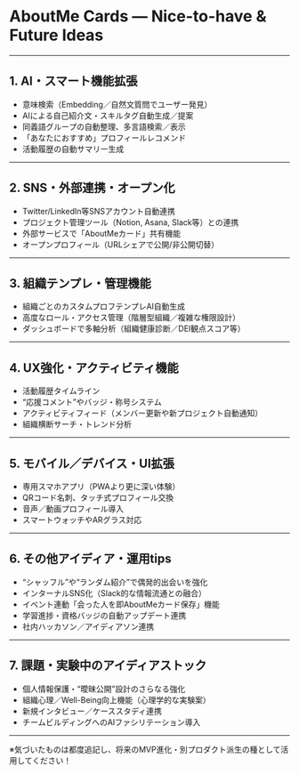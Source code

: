 # AboutMe Cards — Nice-to-have & Future Ideas

---

## 1. AI・スマート機能拡張

- 意味検索（Embedding／自然文質問でユーザー発見）
- AIによる自己紹介文・スキルタグ自動生成／提案
- 同義語グループの自動整理、多言語検索／表示
- 「あなたにおすすめ」プロフィールレコメンド
- 活動履歴の自動サマリー生成

---

## 2. SNS・外部連携・オープン化

- Twitter/LinkedIn等SNSアカウント自動連携
- プロジェクト管理ツール（Notion, Asana, Slack等）との連携
- 外部サービスで「AboutMeカード」共有機能
- オープンプロフィール（URLシェアで公開/非公開切替）

---

## 3. 組織テンプレ・管理機能

- 組織ごとのカスタムプロフテンプレAI自動生成
- 高度なロール・アクセス管理（階層型組織／複雑な権限設計）
- ダッシュボードで多軸分析（組織健康診断／DEI観点スコア等）

---

## 4. UX強化・アクティビティ機能

- 活動履歴タイムライン
- “応援コメント”やバッジ・称号システム
- アクティビティフィード（メンバー更新や新プロジェクト自動通知）
- 組織横断サーチ・トレンド分析

---

## 5. モバイル／デバイス・UI拡張

- 専用スマホアプリ（PWAより更に深い体験）
- QRコード名刺、タッチ式プロフィール交換
- 音声／動画プロフィール導入
- スマートウォッチやARグラス対応

---

## 6. その他アイディア・運用tips

- “シャッフル”や“ランダム紹介”で偶発的出会いを強化
- インターナルSNS化（Slack的な情報流通との融合）
- イベント連動「会った人を即AboutMeカード保存」機能
- 学習進捗・資格バッジの自動アップデート連携
- 社内ハッカソン／アイディアソン連携

---

## 7. 課題・実験中のアイディアストック

- 個人情報保護・“曖昧公開”設計のさらなる強化
- 組織心理／Well-Being向上機能（心理学的な実験案）
- 新規インタビュー／ケーススタディ連携
- チームビルディングへのAIファシリテーション導入

---

※気づいたものは都度追記し、将来のMVP進化・別プロダクト派生の種として活用してください！
